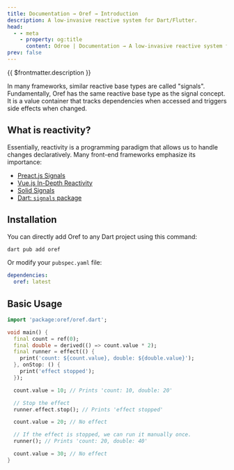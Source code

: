 ```yaml
---
title: Documentation → Oref → Introduction
description: A low-invasive reactive system for Dart/Flutter.
head:
  - - meta
    - property: og:title
      content: Odroe | Documentation → A low-invasive reactive system for Dart/Flutter.
prev: false
---
```


{{ $frontmatter.description }}

In many frameworks, similar reactive base types are called "signals". Fundamentally, Oref has the same reactive base type as the signal concept.
It is a value container that tracks dependencies when accessed and triggers side effects when changed.

## What is reactivity?

Essentially, reactivity is a programming paradigm that allows us to handle changes declaratively. Many front-end frameworks emphasize its importance:

- [Preact.js Signals](https://preactjs.com/blog/introducing-signals/)
- [Vue.js In-Depth Reactivity](https://vuejs.org/guide/extras/reactivity-in-depth.html#what-is-reactivity)
- [Solid Signals](https://www.solidjs.com/docs/latest/api#createsignal)
- [Dart: `signals` package](https://dartsignals.dev/reference/overview)

## Installation

You can directly add Oref to any Dart project using this command:

```bash
dart pub add oref
```

Or modify your `pubspec.yaml` file:

```yaml
dependencies:
  oref: latest
```

## Basic Usage

```dart
import 'package:oref/oref.dart';

void main() {
  final count = ref(0);
  final double = derived(() => count.value * 2);
  final runner = effect(() {
    print('count: ${count.value}, double: ${double.value}');
  }, onStop: () {
    print('effect stopped');
  });

  count.value = 10; // Prints 'count: 10, double: 20'

  // Stop the effect
  runner.effect.stop(); // Prints 'effect stopped'

  count.value = 20; // No effect

  // If the effect is stopped, we can run it manually once.
  runner(); // Prints 'count: 20, double: 40'

  count.value = 30; // No effect
}
```
